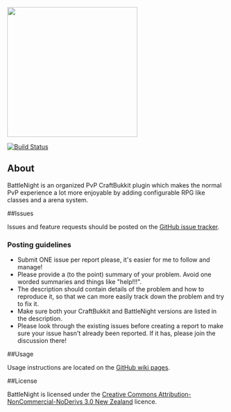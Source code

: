 <img src="https://dl.dropbox.com/u/39528590/Plugins/BattleNight/Images/banner.svg" width="300px">

[![Build Status](https://drone.io/github.com/BattleNight/BattleNight-Core/status.png)](https://drone.io/github.com/BattleNight/BattleNight-Core/latest)

## About

BattleNight is an organized PvP CraftBukkit plugin which makes the normal PvP experience a lot more enjoyable by adding configurable RPG like classes and a arena system.

##Issues

Issues and feature requests should be posted on the [GitHub issue tracker](BattleNight-Core/issues "Browse Issues").

### Posting guidelines

* Submit ONE issue per report please, it's easier for me to follow and manage!
* Please provide a (to the point) summary of your problem. Avoid one worded summaries and things like "help!!!".
* The description should contain details of the problem and how to reproduce it, so that we can more easily track down the problem and try to fix it.
* Make sure both your CraftBukkit and BattleNight versions are listed in the description.
* Please look through the existing issues before creating a report to make sure your issue hasn't already been reported. If it has, please join the discussion there!

##Usage

Usage instructions are located on the [GitHub wiki pages](BattleNight-Core/wiki "Visit the Wiki").

##License

BattleNight is licensed under the [Creative Commons Attribution-NonCommercial-NoDerivs 3.0 New Zealand](http://creativecommons.org/licenses/by-nc-nd/3.0/nz/deed.en_US "More details") licence.
